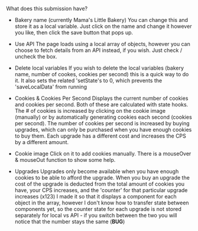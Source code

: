 What does this submission have?
- Bakery name (currently Mama's Little Bakery)
You can change this and store it as a local variable. Just click on the name and change it however you like, then click the save button that pops up.

- Use API
The page loads using a local array of objects, however you can choose to fetch details from an API instead, if you wish. Just check / uncheck the box.

- Delete local variables
If you wish to delete the local variables (bakery name, number of cookes, cookies per second) this is a quick way to do it. It also sets the related 'setState's to 0, which prevents the 'saveLocalData' from running

- Cookies & Cookies Per Second
Displays the current number of cookies and cookies per second. Both of these are calculated with state hooks. The # of cookies is increased by clicking on the cookie image (manually) or by automatically generating cookies each second (cookies per second).
The number of cookies per second is increased by buying upgrades, which can only be purchased when you have enough cookies to buy them. Each upgrade has a different cost and increases the CPS by a different amount.

- Cookie image
Click on it to add cookies manually. There is a mouseOver & mouseOut function to show some help.

- Upgrades
Upgrades only become available when you have enough cookies to be able to afford the upgrade.
When you buy an upgrade the cost of the upgrade is deducted from the total amount of cookies you have, your CPS increases, and the 'counter' for that particular upgrade increases (x123)
I made it so that it displays a component for each object in the array, however I don't know how to transfer state between components yet, so the counter state for each upgrade is not stored separately for local vs API - if you switch between the two you will notice that the number stays the same (**BUG**)
